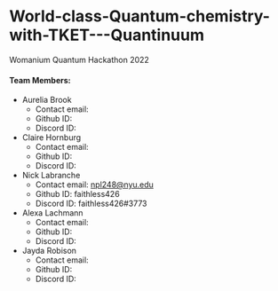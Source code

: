 # World-class-Quantum-chemistry-with-TKET---Quantinuum
Womanium Quantum Hackathon 2022

#### Team Members:
* Aurelia Brook 
  * Contact email:
  * Github ID: 
  * Discord ID:
* Claire Hornburg 
  * Contact email:
  * Github ID: 
  * Discord ID:
* Nick Labranche 
  * Contact email: npl248@nyu.edu
  * Github ID: faithless426
  * Discord ID: faithless426#3773
* Alexa Lachmann 
  * Contact email:
  * Github ID: 
  * Discord ID:
* Jayda Robison 
  * Contact email:
  * Github ID: 
  * Discord ID:
